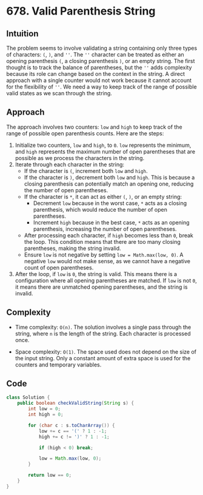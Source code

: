 # 678. Valid Parenthesis String

## Intuition

The problem seems to involve validating a string containing only three types of characters: `(`, `)`, and `''`. The `''` character can be treated as either an opening parenthesis `(`, a closing parenthesis `)`, or an empty string. The first thought is to track the balance of parentheses, but the `''` adds complexity because its role can change based on the context in the string. A direct approach with a single counter would not work because it cannot account for the flexibility of `''`. We need a way to keep track of the range of possible valid states as we scan through the string.

## Approach

The approach involves two counters: `low` and `high` to keep track of the range of possible open parenthesis counts. Here are the steps:

1. Initialize two counters, `low` and `high`, to `0`. `low` represents the minimum, and `high` represents the maximum number of open parentheses that are possible as we process the characters in the string.
2. Iterate through each character in the string:
   - If the character is `(`, increment both `low` and `high`.
   - If the character is `)`, decrement both `low` and `high`. This is because a closing parenthesis can potentially match an opening one, reducing the number of open parentheses.
   - If the character is `*`, it can act as either `(`, `)`, or an empty string:
     - Decrement `low` because in the worst case, `*` acts as a closing parenthesis, which would reduce the number of open parentheses.
     - Increment `high` because in the best case, `*` acts as an opening parenthesis, increasing the number of open parentheses.
   - After processing each character, if `high` becomes less than `0`, break the loop. This condition means that there are too many closing parentheses, making the string invalid.
   - Ensure `low` is not negative by setting `low = Math.max(low, 0)`. A negative `low` would not make sense, as we cannot have a negative count of open parentheses.
3. After the loop, if `low` is `0`, the string is valid. This means there is a configuration where all opening parentheses are matched. If `low` is not `0`, it means there are unmatched opening parentheses, and the string is invalid.

## Complexity

- Time complexity: `O(n)`. The solution involves a single pass through the string, where `n` is the length of the string. Each character is processed once.

- Space complexity: `O(1)`. The space used does not depend on the size of the input string. Only a constant amount of extra space is used for the counters and temporary variables.

## Code

```java
class Solution {
    public boolean checkValidString(String s) {
        int low = 0;
        int high = 0;

        for (char c : s.toCharArray()) {
            low += c == '(' ? 1 : -1;
            high += c != ')' ? 1 : -1;

            if (high < 0) break;

            low = Math.max(low, 0);
        }

        return low == 0;
    }
}
```
